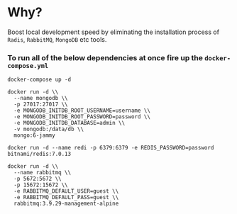 # Why?
Boost local development speed by eliminating the installation process of `Radis`, `RabbitMQ`, `MongoDB` etc tools. 

### To run all of the below dependencies at once fire up the `docker-compose.yml`

```
docker-compose up -d

```

```
docker run -d \\
  --name mongodb \\
  -p 27017:27017 \\
  -e MONGODB_INITDB_ROOT_USERNAME=username \\
  -e MONGODB_INITDB_ROOT_PASSWORD=password \\
  -e MONGODB_INITDB_DATABASE=admin \\
  -v mongodb:/data/db \\
  mongo:6-jammy

```

```
docker run -d --name redi -p 6379:6379 -e REDIS_PASSWORD=password bitnami/redis:7.0.13
```

```
docker run -d \\
  --name rabbitmq \\
  -p 5672:5672 \\
  -p 15672:15672 \\
  -e RABBITMQ_DEFAULT_USER=guest \\
  -e RABBITMQ_DEFAULT_PASS=guest \\
  rabbitmq:3.9.29-management-alpine

```
